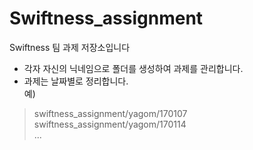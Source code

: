 # Swiftness_assignment
Swiftness 팀 과제 저장소입니다
* 각자 자신의 닉네임으로 폴더를 생성하여 과제를 관리합니다.
* 과제는 날짜별로 정리합니다.   
예)   
> swiftness_assignment/yagom/170107  
> swiftness_assignment/yagom/170114  
> ...  
